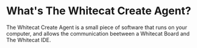 # What's The Whitecat Create Agent?

The Whitecat Create Agent is a small piece of software that runs on your computer, and allows the communication beetween a Whitecat Board and The Whitecat IDE.
